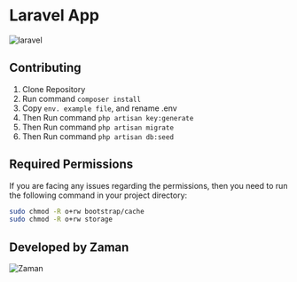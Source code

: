 # Laravel App

![laravel](https://laravel.com/assets/img/components/logo-laravel.svg)

## Contributing

1. Clone Repository
2. Run command `composer install`
3. Copy `env. example file`, and rename .env
4. Then Run command `php artisan key:generate`
5. Then Run command `php artisan migrate`
6. Then Run command `php artisan db:seed`

## Required Permissions

If you are facing any issues regarding the permissions, then you need to run the following command in your project directory:

```sh
sudo chmod -R o+rw bootstrap/cache
sudo chmod -R o+rw storage
```

## Developed by Zaman

![Zaman](https://assets.gitlab-static.net/uploads/-/system/user/avatar/7189772/avatar.png?width=90)
